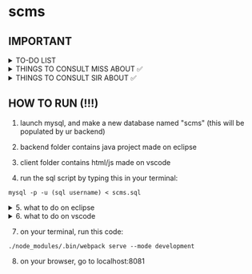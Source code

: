 # scms

## IMPORTANT
<details>
<summary>TO-DO LIST</summary>

- implement "update" functionality into the saves
    - backend
        * category
        * customer
        * order
        * product
    - client
        * category
        * customer
        * order
        * product
        <details>
            <summary>things of note</summary>

            - make sure that the header changes if there is an id received (check recording for more info)

            - if there is an id (which means u are editing), then header is "Editing {object} {id}}"
                - where 
                    - object is either category, customer, order, or product
                    - id is the object's id
                - e.g. Editing Product 1

            - should delete button be:
                - in category show, beside the edit button (like how sir did it)
                - or embedded in the edit page as a danger zone?
                    - if danger zone, set it so it only appears when u go to save page through the edit button
                    - if there is id, then return danger zone

        </details>
        
- implement "delete" functionality into the saves
    - backend
        1. category
        2. customer
        3. order
        4. product
    - client
        1. category
        2. customer
        3. order
        4. product


</details>

<details>
<summary>THINGS TO CONSULT MISS ABOUT ✅</summary>

1. how our backend and client works
    * backend thats built on spring framework that is connected to a mysql db
    * client that runs on react and js
2. incompatibility with the java tutorial she showed
    * java & jdbc vs. java spring framework & mysql
    * wrong understanding that we needed a .sql file to have a working backend?
    * rather, we are connected to sql already
3. we're following the oop that our other major is talking about
4. ensure that she knows there is mysql involved
    * we dont have a specific .sql file, BUT we are working with sql
    * the only thing that needs to be done is make a scms db in mysql
    * then our backend will handle the rest

</details>

<details>
<summary>THINGS TO CONSULT SIR ABOUT ✅</summary>

1. ung id system ang gulo :l
2. ung orders, how to work with many to many relationships?
    * how to have a form input for many inputs (like list of product)? 
    * and how to convert that into smth that the backend can use???
    * how to work with the builder + controller?
3. additionally, how to work with arrays sa render product?
    * e.g. in categories, show localhost:8080, the array of products under a category
    * how to render that?
4. how to work with update and delete in the backend?
    * problematic cors request errors kahit may cross origin annotation

</details>

## HOW TO RUN (!!!)

1. launch mysql, and make a new database named "scms" (this will be populated by ur backend)

2. backend folder contains java project made on eclipse

3. client folder contains html/js made on vscode

4. run the sql script by typing this in your terminal:

```
mysql -p -u (sql username) < scms.sql
```

<details>
<summary>5. what to do on eclipse</summary>

    1. import as project the backend to eclipse
    
    2. within eclipse, in src/main/resources/application.properties,
    change the necessary info to match ur sql settings

    3. run 'program.java' within the backend project on eclipse

</details>

<details>
<summary>6. what to do on vscode</summary>

    1. add the client folder to ur vscode workspace

    2. make sure that your terminal is set to the client folder directory
        * e.g. your terminal should look like this:
        
    E:\Programming\github\scms\client> []     <= this thing is ur cursor
</details>

7. on your terminal, run this code:

```
./node_modules/.bin/webpack serve --mode development
```

8. on your browser, go to localhost:8081